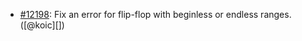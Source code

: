 * [#12198](https://github.com/rubocop/rubocop/issues/12198): Fix an error for flip-flop with beginless or endless ranges. ([@koic][])
